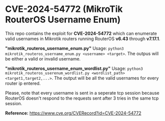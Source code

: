 # CVE-2024-54772 (MikroTik RouterOS Username Enum)
This repo contains the exploit for **CVE-2024-54772** which can enumerate valid usernames in Mikrotik routers running RouterOS **v6.43** through **v7.17.1**.

**"mikrotik_routeros_username_enum.py"** Usage: `python3 mikrotik_routeros_username_enum.py <username> <target>`. The outpus will be either a valid or invalid username.

**"mikrotik_routeros_username_enum_wordlist.py"** Usage: `python3 mikrotik_routeros_userenum_wordlist.py <wordlist_path> <target1,target2,...>`. The output will be all the valid usernames for every router ip entered.

Please, note that every username is sent in a seperate tcp session because RouterOS doesn't respond to the requests sent after 3 tries in the same tcp session.

**Reference:** https://www.cve.org/CVERecord?id=CVE-2024-54772
